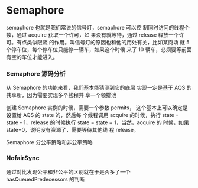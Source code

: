 # Semaphore

semaphore 也就是我们常说的信号灯，semaphore 可以控 制同时访问的线程个数，通过 acquire 获取一个许可，如 果没有就等待，通过 release 释放一个许可。有点类似限流 的作用。叫信号灯的原因也和他的用处有关，比如某商场 就 5 个停车位，每个停车位只能停一辆车，如果这个时候 来了 10 辆车，必须要等前面有空的车位才能进入。

### Semaphore 源码分析

从 Semaphore 的功能来看，我们基本能猜测到它的底层 实现一定是基于 AQS 的共享所，因为需要实现多个线程共 享一个领排池

创建 Semaphore 实例的时候，需要一个参数 permits， 这个基本上可以确定是设置给 AQS 的 state 的，然后每 个线程调用 acquire 的时候，执行 state = state - 1，release 的时候执行 state = state + 1，当然，acquire 的 时候，如果 state=0，说明没有资源了，需要等待其他线 程 release。

Semaphore 分公平策略和非公平策略

### NofairSync

通过对比发现公平和非公平的区别就在于是否多了一个 hasQueuedPredecessors 的判断